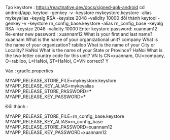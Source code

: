 Tạo keystore : https://reactnative.dev/docs/signed-apk-android
cd android/app.
keytool -genkey -v -keystore mykeystore.keystore -alias mykeyalias -keyalg RSA -keysize 2048 -validity 10000 đổi thành
keytool -genkey -v -keystore rn_config_base.keystore -alias rn_config_base -keyalg RSA -keysize 2048 -validity 10000
Enter keystore password: xuannam12
Re-enter new password : xuannam12
What is your first and last name? xuannam
What is the name of your organizational unit? company
What is the name of your organization? rabiloo
What is the name of your City or Locality? HaNoi
What is the name of your State or Province? HaNoi
What is the two-letter country code for this unit? VN
Is CN=xuannam, OU=company, O=rabiloo, L=HaNoi, ST=HaNoi, C=VN correct? Y

Vào : gradle.properties

MYAPP_RELEASE_STORE_FILE=mykeystore.keystore
MYAPP_RELEASE_KEY_ALIAS=mykeyalias
MYAPP_RELEASE_STORE_PASSWORD=**\***
MYAPP_RELEASE_KEY_PASSWORD=**\***

Đổi thành :

MYAPP_RELEASE_STORE_FILE=rn_config_base.keystore
MYAPP_RELEASE_KEY_ALIAS=rn_config_base
MYAPP_RELEASE_STORE_PASSWORD=xuannam12
MYAPP_RELEASE_KEY_PASSWORD=xuannam12
